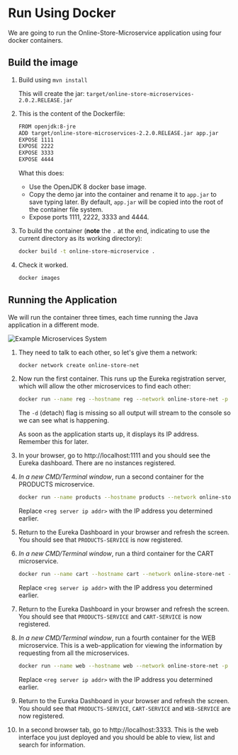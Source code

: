 # Run Using Docker

We are going to run the Online-Store-Microservice application using four docker containers.

## Build the image

1. Build using `mvn install`

   This will create the jar: `target/online-store-microservices-2.0.2.RELEASE.jar`

1. This is the content of the Dockerfile:

    ```sh
    FROM openjdk:8-jre
    ADD target/online-store-microservices-2.2.0.RELEASE.jar app.jar
    EXPOSE 1111
    EXPOSE 2222
    EXPOSE 3333
    EXPOSE 4444
    ```

    What this does:

    * Use the OpenJDK 8 docker base image. 
    * Copy the demo jar into the container and rename it to `app.jar` to save typing later.  By default, `app.jar` will be copied into the root of the container file system.
    * Expose ports 1111, 2222, 3333 and 4444.

1. To build the container (**note** the `.` at the end, indicating to use the current directory as its working directory):

    ```sh
    docker build -t online-store-microservice .
    ```

1. Check it worked.

    ```sh
    docker images
    ```

## Running the Application

We will run the container three times, each time running the Java application in a different mode.

![Example Microservices System](mini-system.jpg)

1. They need to talk to each other, so let's give them a network:

    ```sh
    docker network create online-store-net
    ```

1. Now run the first container. This runs up the Eureka registration server, which will allow the other microservices to find each other:

    ```sh
    docker run --name reg --hostname reg --network online-store-net -p 1111:1111 online-store-microservice java -jar app.jar reg
    ```

    The `-d` (detach) flag is missing so all output will stream to the console so we can see what is happening.
    
    As soon as the application starts up, it displays its IP address. Remember this for later.

1. In your browser, go to http://localhost:1111 and you should see the Eureka dashboard. There are no instances registered.

1. _In a new CMD/Terminal window_, run a second container for the PRODUCTS microservice.

    ```sh
    docker run --name products --hostname products --network online-store-net -p 2222:2222 online-store-microservice java -jar app.jar products  --registration.server.hostname=<reg server ip addr>
    ```

    Replace `<reg server ip addr>` with the IP address you determined earlier.

1. Return to the Eureka Dashboard in your browser and refresh the screen.  You should see that `PRODUCTS-SERVICE` is now registered.

1. _In a new CMD/Terminal window_, run a third container for the CART microservice.

    ```sh
    docker run --name cart --hostname cart --network online-store-net -p 4444:4444 online-store-microservice java -jar app.jar products  --registration.server.hostname=<reg server ip addr>
    ```

    Replace `<reg server ip addr>` with the IP address you determined earlier.

1. Return to the Eureka Dashboard in your browser and refresh the screen.  You should see that `PRODUCTS-SERVICE` and `CART-SERVICE` is now registered.

1. _In a new CMD/Terminal window_, run a fourth container for the WEB microservice. This is a web-application for viewing the information by requesting from all the microservices.

    ```sh
    docker run --name web --hostname web --network online-store-net -p 3333:3333 online-store-microservice java -jar app.jar web --registration.server.hostname=<eg server ip addr>
    ```

    Replace `<reg server ip addr>` with the IP address you determined earlier.

1. Return to the Eureka Dashboard in your browser and refresh the screen.  You should see that `PRODUCTS-SERVICE`, `CART-SERVICE` and `WEB-SERVICE` are now registered.

1. In a second browser tab, go to http://localhost:3333.  This is the web interface you just deployed and you should be able to view, list and search for information.
